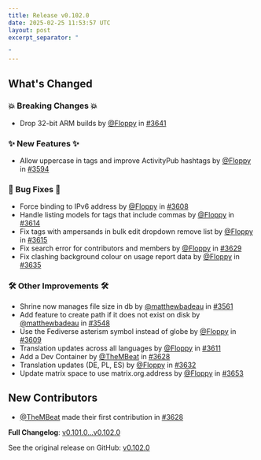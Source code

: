 ```yaml
---
title: Release v0.102.0
date: 2025-02-25 11:53:57 UTC
layout: post
excerpt_separator: "

"
---
```

<!-- Release notes generated using configuration in .github/release.yml at main -->

## What's Changed
### 💥 Breaking Changes 💥
* Drop 32-bit ARM builds by [@Floppy](https://github.com/Floppy) in [#3641](https://github.com/manyfold3d/manyfold/pull/3641)
### ✨ New Features ✨
* Allow uppercase in tags and improve ActivityPub hashtags by [@Floppy](https://github.com/Floppy) in [#3594](https://github.com/manyfold3d/manyfold/pull/3594)
### 🐛 Bug Fixes 🐛
* Force binding to IPv6 address by [@Floppy](https://github.com/Floppy) in [#3608](https://github.com/manyfold3d/manyfold/pull/3608)
* Handle listing models for tags that include commas by [@Floppy](https://github.com/Floppy) in [#3614](https://github.com/manyfold3d/manyfold/pull/3614)
* Fix tags with ampersands in bulk edit dropdown remove list by [@Floppy](https://github.com/Floppy) in [#3615](https://github.com/manyfold3d/manyfold/pull/3615)
* Fix search error for contributors and members by [@Floppy](https://github.com/Floppy) in [#3629](https://github.com/manyfold3d/manyfold/pull/3629)
* Fix clashing background colour on usage report data by [@Floppy](https://github.com/Floppy) in [#3635](https://github.com/manyfold3d/manyfold/pull/3635)
### 🛠️ Other Improvements 🛠️
* Shrine now manages file size in db by [@matthewbadeau](https://github.com/matthewbadeau) in [#3561](https://github.com/manyfold3d/manyfold/pull/3561)
* Add feature to create path if it does not exist on disk by [@matthewbadeau](https://github.com/matthewbadeau) in [#3548](https://github.com/manyfold3d/manyfold/pull/3548)
* Use the Fediverse asterism symbol instead of globe by [@Floppy](https://github.com/Floppy) in [#3609](https://github.com/manyfold3d/manyfold/pull/3609)
* Translation updates across all languages by [@Floppy](https://github.com/Floppy) in [#3611](https://github.com/manyfold3d/manyfold/pull/3611)
* Add a Dev Container by [@TheMBeat](https://github.com/TheMBeat) in [#3628](https://github.com/manyfold3d/manyfold/pull/3628)
* Translation updates (DE, PL, ES) by [@Floppy](https://github.com/Floppy) in [#3632](https://github.com/manyfold3d/manyfold/pull/3632)
* Update matrix space to use matrix.org.address by [@Floppy](https://github.com/Floppy) in [#3653](https://github.com/manyfold3d/manyfold/pull/3653)

## New Contributors
* [@TheMBeat](https://github.com/TheMBeat) made their first contribution in [#3628](https://github.com/manyfold3d/manyfold/pull/3628)

**Full Changelog**: [v0.101.0...v0.102.0](https://github.com/manyfold3d/manyfold/compare/v0.101.0...v0.102.0)

See the original release on GitHub: [v0.102.0](https://github.com/manyfold3d/manyfold/releases/tag/v0.102.0)

